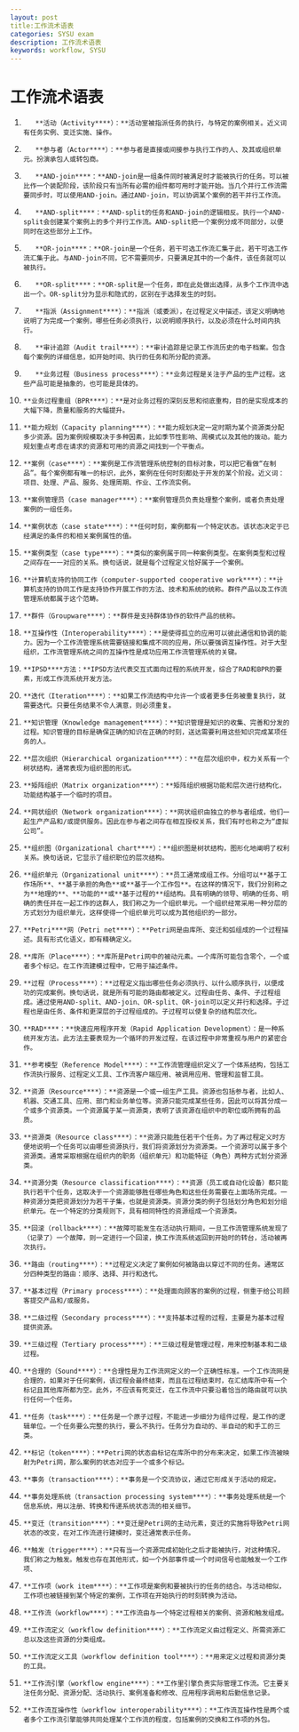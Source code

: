 ```yaml
---
layout: post
title:工作流术语表
categories: SYSU exam
description: 工作流术语表
keywords: workflow, SYSU
---
```


# 工作流术语表

1)        **活动（Activity****）：**活动室被指派任务的执行，与特定的案例相关。近义词有任务实例、变迁实施、操作。

2)        **参与者（Actor****）：**参与者是直接或间接参与执行工作的人、及其或组织单元。扮演承包人或转包商。

3)        **AND-join****：**AND-join是一组条件同时被满足时才能被执行的任务。可以被比作一个装配阶段，该阶段只有当所有必需的组件都可用时才能开始。当几个并行工作流需要同步时，可以使用AND-join。通过AND-join，可以协调某个案例的若干并行工作流。

4)        **AND-split****：**AND-split的任务和AND-join的逻辑相反。执行一个AND-split会创建某个案例上的多个并行工作流。AND-split把一个案例分成不同部分，以便同时在这些部分上工作。

5)        **OR-join****：**OR-join是一个任务，若干可选工作流汇集于此，若干可选工作流汇集于此。与AND-join不同，它不需要同步，只要满足其中的一个条件，该任务就可以被执行。

6)        **OR-split****：**OR-split是一个任务，即在此处做出选择，从多个工作流中选出一个。OR-split分为显示和隐式的，区别在于选择发生的时刻。

7)        **指派（Assignment****）：**指派（或委派），在过程定义中描述，该定义明确地说明了为完成一个案例，哪些任务必须执行，以说明顺序执行，以及必须在什么时间内执行。

8)        **审计追踪（Audit trail****）：**审计追踪是记录工作流历史的电子档案。包含每个案例的详细信息，如开始时间、执行的任务和所分配的资源。

9)        **业务过程（Business process****）：**业务过程是关注于产品的生产过程。这些产品可能是抽象的，也可能是具体的。

10)     **业务过程重组（BPR****）：**是对业务过程的深刻反思和彻底重构，目的是实现成本的大幅下降，质量和服务的大幅提升。

11)     **能力规划（Capacity planning****）：**能力规划决定一定时期为某个资源类分配多少资源。因为案例规模取决于多种因素，比如季节性影响、周模式以及其他的拨动。能力规划重点考虑在请求的资源和可用的资源之间找到一个平衡点。

12)     **案例（case****）：**案例是工作流管理系统控制的目标对象，可以把它看做“在制品”。每个案例都有唯一的标识，此外，案例在任何时刻都处于开发的某个阶段。近义词：项目、处理、产品、服务、处理周期、作业、工作流实例。

13)     **案例管理员（case manager****）：**案例管理员负责处理整个案例，或者负责处理案例的一组任务。

14)     **案例状态（case state****）：**任何时刻，案例都有一个特定状态。该状态决定于已经满足的条件的和相关案例属性的值。

15)     **案例类型（case type****）：**类似的案例属于同一种案例类型。在案例类型和过程之间存在一一对应的关系。换句话说，就是每个过程定义恰好属于一个案例。

16)     **计算机支持的协同工作（computer-supported cooperative work****）：**计算机支持的协同工作是支持协作开展工作的方法、技术和系统的统称。群件产品以及工作流管理系统都属于这个范畴。

17)     **群件（Groupware****）：**群件是支持群体协作的软件产品的统称。

18)     **互操作性（Interoperability****）：**是使得孤立的应用可以彼此通信和协调的能力。因为一个工作流管理系统需要链接和集成不同的应用，所以要强调互操作性。对于大型组织，工作流管理系统之间的互操作性是成功应用工作流管理系统的关键。

19)     **IPSD****方法：**IPSD方法代表交互式面向过程的系统开发，综合了RAD和BPR的要素，形成工作流系统开发方法。

20)     **迭代（Iteration****）：**如果工作流结构中允许一个或者更多任务被重复执行，就需要迭代。只要任务结果不令人满意，则必须重复。

21)     **知识管理（Knowledge management****）：**知识管理是知识的收集、完善和分发的过程。知识管理的目标是确保正确的知识在正确的时刻，送达需要利用这些知识完成某项任务的人。

22)     **层次组织（Hierarchical organization****）：**在层次组织中，权力关系有一个树状结构，通常表现为组织图的形式。

23)     **矩阵组织（Matrix organization****）：**矩阵组织根据功能和层次进行结构化，功能结构基于一个临时的项目。

24)     **网状组织（Network organization****）：**网状组织由独立的参与者组成，他们一起生产产品和/或提供服务。因此在参与者之间存在相互授权关系，我们有时也称之为“虚拟公司”。

25)     **组织图（Organizational chart****）：**组织图是树状结构，图形化地阐明了权利关系。换句话说，它显示了组织职位的层次结构。

26)     **组织单元（Organizational unit****）：**员工通常成组工作。分组可以**基于工作场所**、**基于承担的角色**或**基于一个工作包**。在这样的情况下，我们分别称之为**地理的**、**功能的**或**基于过程的**组结构。具有明确的领导、明确的任务、明确的责任并在一起工作的这群人，我们称之为一个组织单元。一个组织经常采用一种分层的方式划分为组织单元，这样使得一个组织单元可以成为其他组织的一部分。

27)     **Petri****网（Petri net****）：**Petri网是由库所、变迁和弧组成的一个过程描述。具有形式化语义，即有精确定义。

28)     **库所（Place****）：**库所是Petri网中的被动元素。一个库所可能包含零个，一个或者多个标记。在工作流建模过程中，它用于描述条件。

29)     **过程（Process****）：**过程定义指出哪些任务必须执行、以什么顺序执行，以便成功的完成案例。换句话说，就是所有可能的路由都被定义。过程由任务、条件、子过程组成。通过使用AND-split、AND-join、OR-split、OR-join可以定义并行和选择。子过程也是由任务、条件和更深层的子过程组成的。子过程可以使复杂的结构层次化。

30)     **RAD****：**快速应用程序开发（Rapid Application Development）：是一种系统开发方法。此方法主要表现为一个循环的开发过程，在该过程中非常重视与用户的紧密合作。

31)     **参考模型（Reference Model****）：**工作流管理组织定义了一个体系结构，包括工作流执行服务、过程定义工具、工作流客户端应用、被调用应用、管理和监督工具。

32)     **资源（Resource****）：**资源是一个或一组生产工具。资源也包括参与者，比如人、机器、交通工具、应用、部门和业务单位等。资源只能完成某些任务，因此可以将其分成一个或多个资源类。一个资源属于某一资源类，表明了该资源在组织中的职位或所拥有的品质。

33)     **资源类（Resource class****）：**资源只能胜任若干个任务。为了再过程定义时方便地说明一个任务可以由哪些资源执行，我们将资源划分为资源类。一个资源可以属于多个资源类。通常采取根据在组织内的职务（组织单元）和功能特征（角色）两种方式划分资源类。

34)     **资源分类（Resource classification****）：**资源（员工或自动化设备）都只能执行若干个任务，这取决于一个资源能够胜任哪些角色和这些任务需要在上面场所完成。一种资源分类把资源划分为若干子集，也就是资源类。资源分类的例子包括划分角色和划分组织单元。在一个特定的分类规则下，具有相同特性的资源组成一个资源类。

35)     **回滚（rollback****）：**故障可能发生在活动执行期间，一旦工作流管理系统发现了（记录了）一个故障，则一定进行一个回滚，换工作流系统返回到开始时的转台，活动被再次执行。

36)     **路由（routing****）：**过程定义决定了案例如何被路由以穿过不同的任务。通常区分四种类型的路由：顺序、选择、并行和迭代。

37)     **基本过程（Primary process****）：**处理面向顾客的案例的过程，侧重于给公司顾客提交产品和/或服务。

38)     **二级过程（Secondary process****）：**支持基本过程的过程，主要是为基本过程提供资源。

39)     **三级过程（Tertiary process****）：**三级过程是管理过程，用来控制基本和二级过程。

40)     **合理的（Sound****）：**合理性是为工作流网定义的一个正确性标准。一个工作流网是合理的，如果对于任何案例，该过程会最终结束，而且在过程结束时，在汇结库所中有一个标记且其他库所都为空。此外，不应该有死变迁，在工作流中只要沿着恰当的路由就可以执行任何一个任务。

41)     **任务（task****）：**任务是一个原子过程，不能进一步细分为组件过程，是工作的逻辑单位。一个任务要么完整的执行，要么不执行。任务分为自动的、半自动的和手工的三类。

42)     **标记（token****）：**Petri网的状态由标记在库所中的分布来决定，如果工作流被映射为Petri网，那么案例的状态对应于一个或多个标记。

43)     **事务（transaction****）：**事务是一个交流协议，通过它形成关于活动的规定。

44)     **事务处理系统（transaction processing system****）：**事务处理系统是一个信息系统，用以注册、转换和传递系统状态流的相关细节。

45)     **变迁（transition****）：**变迁是Petri网的主动元素，变迁的实施将导致Petri网状态的改变，在对工作流进行建模时，变迁通常表示任务。

46)     **触发（trigger****）：**只有当一个资源完成初始化之后才能被执行，对这种情况，我们称之为触发。触发也存在其他形式，如一个外部事件或一个时间信号也能触发一个工作项、

47)     **工作项（work item****）：**工作项是案例和要被执行的任务的结合。与活动相似，工作项也被链接到某个特定的案例，工作项在开始执行的时刻转换为活动。

48)     **工作流（workflow****）：**工作流由与一个特定过程相关的案例、资源和触发组成。

49)     **工作流定义（workflow definition****）：**工作流定义由过程定义、所需资源汇总以及这些资源的分类组成。

50)     **工作流定义工具（workflow definition tool****）：**用来定义过程和资源分类的工具。

51)     **工作流引擎（workflow engine****）：**工作里引擎负责实际管理工作流。它主要关注任务分配、资源分配、活动执行、案例准备和修改、应用程序调用和后勤信息记录。

52)     **工作流互操作性（workflow interoperability****）：**工作流互操作性是两个或者多个工作流引擎能够共同处理某个工作流的程度，包括案例的交换和工作项的外包。